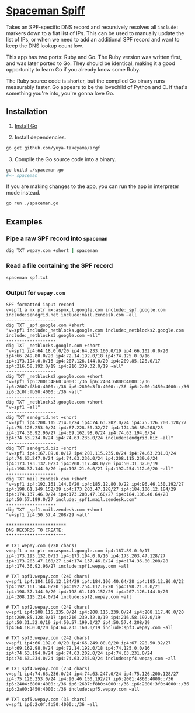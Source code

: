 # [Spaceman Spiff](https://www.google.com/search?q=Spaceman%20Spiff)

Takes an SPF-specific DNS record and recursively resolves all `include:` markers
down to a flat list of IPs. This can be used to manually update the list of IPs,
or when we need to add an additional SPF record and want to keep the DNS lookup
count low.

This app has two ports: Ruby and Go. The Ruby version was written first, and was
later ported to Go. They should be identical, making it a good opportunity to
learn Go if you already know some Ruby.

The Ruby source code is shorter, but the compiled Go binary runs measurably
faster. Go appears to be the lovechild of Python and C. If that's something
you're into, you're gonna love Go.

## Installation

1. [Install Go](https://golang.org)

2. Install dependencies.

```bash
go get github.com/yuya-takeyama/argf
```

3. Compile the Go source code into a binary.

```bash
go build ./spaceman.go
#=> spaceman
```

If you are making changes to the app, you can run the app in interpreter mode instead.

```bash
go run ./spaceman.go
```

## Examples
### Pipe a raw SPF record into `spaceman`

```bash
dig TXT wepay.com +short | spaceman
```

### Read a file containing the SPF record

```bash
spaceman spf.txt
```

### Output for `wepay.com`
```
SPF-formatted input record
v=spf1 a mx ptr mx:aspmx.l.google.com include:_spf.google.com include:sendgrid.net include:mail.zendesk.com ~all
-------------------
dig TXT _spf.google.com +short
"v=spf1 include:_netblocks.google.com include:_netblocks2.google.com include:_netblocks3.google.com ~all"
-------------------
dig TXT _netblocks.google.com +short
"v=spf1 ip4:64.18.0.0/20 ip4:64.233.160.0/19 ip4:66.102.0.0/20 ip4:66.249.80.0/20 ip4:72.14.192.0/18 ip4:74.125.0.0/16 ip4:173.194.0.0/16 ip4:207.126.144.0/20 ip4:209.85.128.0/17 ip4:216.58.192.0/19 ip4:216.239.32.0/19 ~all"
-------------------
dig TXT _netblocks2.google.com +short
"v=spf1 ip6:2001:4860:4000::/36 ip6:2404:6800:4000::/36 ip6:2607:f8b0:4000::/36 ip6:2800:3f0:4000::/36 ip6:2a00:1450:4000::/36 ip6:2c0f:fb50:4000::/36 ~all"
-------------------
dig TXT _netblocks3.google.com +short
"v=spf1 ~all"
-------------------
dig TXT sendgrid.net +short
"v=spf1 ip4:208.115.214.0/24 ip4:74.63.202.0/24 ip4:75.126.200.128/27 ip4:75.126.253.0/24 ip4:67.228.50.32/27 ip4:174.36.80.208/28 ip4:174.36.92.96/27 ip4:69.162.98.0/24 ip4:74.63.194.0/24 ip4:74.63.234.0/24 ip4:74.63.235.0/24 include:sendgrid.biz ~all"
-------------------
dig TXT sendgrid.biz +short
"v=spf1 ip4:167.89.0.0/17 ip4:208.115.235.0/24 ip4:74.63.231.0/24 ip4:74.63.247.0/24 ip4:74.63.236.0/24 ip4:208.115.239.0/24 ip4:173.193.132.0/23 ip4:208.117.48.0/20 ip4:50.31.32.0/19 ip4:198.37.144.0/20 ip4:198.21.0.0/21 ip4:192.254.112.0/20 ~all"
-------------------
dig TXT mail.zendesk.com +short
"v=spf1 ip4:192.161.144.0/20 ip4:185.12.80.0/22 ip4:96.46.150.192/27 ip4:198.61.149.152/29 ip4:173.203.47.128/27 ip4:184.106.12.184/29 ip4:174.137.46.0/24 ip4:173.203.47.160/27 ip4:184.106.40.64/28 ip4:50.57.199.0/27 include:_spf1.mail.zendesk.com"
-------------------
dig TXT _spf1.mail.zendesk.com +short
"v=spf1 ip4:50.57.4.208/29 ~all"

***********************
DNS RECORDS TO CREATE:
***********************

# TXT wepay.com (228 chars)
v=spf1 a mx ptr mx:aspmx.l.google.com ip4:167.89.0.0/17 ip4:173.193.132.0/23 ip4:173.194.0.0/16 ip4:173.203.47.128/27 ip4:173.203.47.160/27 ip4:174.137.46.0/24 ip4:174.36.80.208/28 ip4:174.36.92.96/27 include:spf1.wepay.com ~all

# TXT spf1.wepay.com (240 chars)
v=spf1 ip4:184.106.12.184/29 ip4:184.106.40.64/28 ip4:185.12.80.0/22 ip4:192.161.144.0/20 ip4:192.254.112.0/20 ip4:198.21.0.0/21 ip4:198.37.144.0/20 ip4:198.61.149.152/29 ip4:207.126.144.0/20 ip4:208.115.214.0/24 include:spf2.wepay.com ~all

# TXT spf2.wepay.com (249 chars)
v=spf1 ip4:208.115.235.0/24 ip4:208.115.239.0/24 ip4:208.117.48.0/20 ip4:209.85.128.0/17 ip4:216.239.32.0/19 ip4:216.58.192.0/19 ip4:50.31.32.0/19 ip4:50.57.199.0/27 ip4:50.57.4.208/29 ip4:64.18.0.0/20 ip4:64.233.160.0/19 include:spf3.wepay.com ~all

# TXT spf3.wepay.com (242 chars)
v=spf1 ip4:66.102.0.0/20 ip4:66.249.80.0/20 ip4:67.228.50.32/27 ip4:69.162.98.0/24 ip4:72.14.192.0/18 ip4:74.125.0.0/16 ip4:74.63.194.0/24 ip4:74.63.202.0/24 ip4:74.63.231.0/24 ip4:74.63.234.0/24 ip4:74.63.235.0/24 include:spf4.wepay.com ~all

# TXT spf4.wepay.com (254 chars)
v=spf1 ip4:74.63.236.0/24 ip4:74.63.247.0/24 ip4:75.126.200.128/27 ip4:75.126.253.0/24 ip4:96.46.150.192/27 ip6:2001:4860:4000::/36 ip6:2404:6800:4000::/36 ip6:2607:f8b0:4000::/36 ip6:2800:3f0:4000::/36 ip6:2a00:1450:4000::/36 include:spf5.wepay.com ~all

# TXT spf5.wepay.com (35 chars)
v=spf1 ip6:2c0f:fb50:4000::/36 ~all
```
